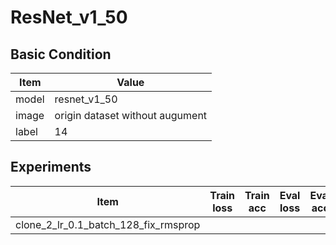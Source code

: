 # ResNet_v1_50
## Basic Condition
Item | Value
-----|------
model | resnet_v1_50
image | origin dataset without augument
label | 14
## Experiments
Item | Train loss |Train acc |Eval loss |Eval acc
-----|------------|----------|----------|--------
clone_2_lr_0.1_batch_128_fix_rmsprop|

